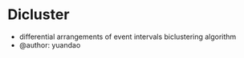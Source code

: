 # Dicluster
- differential arrangements of event intervals biclustering algorithm
- @author: yuandao

